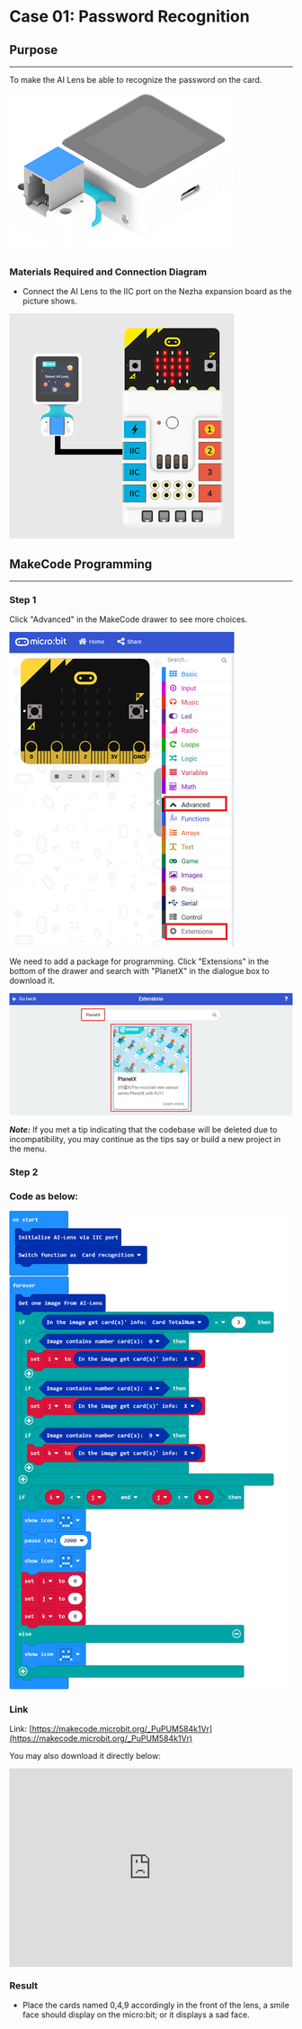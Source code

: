 # Case 01: Password Recognition 

## Purpose 
---
To make the AI Lens be able to recognize the password on the card. 

![](./images/05035_01.png)



### Materials Required and Connection Diagram


- Connect the AI Lens to the IIC port on the Nezha expansion board as the picture shows. 


![](./images/05035_01_03.png)



## MakeCode Programming 
---

### Step 1

Click "Advanced" in the MakeCode drawer to see more choices. 

![](./images/05001_04.png)

We need to add a package for programming. Click "Extensions" in the bottom of the drawer and search with "PlanetX" in the dialogue box to download it. 

![](./images/05001_05.png)

***Note:*** If you met a tip indicating that the codebase will be deleted due to incompatibility, you may continue as the tips say or build a new project in the menu. 

### Step 2

### Code as below:

![](./images/05035_01_06.png)


### Link
Link: [https://makecode.microbit.org/_PuPUM584k1Vr](https://makecode.microbit.org/_PuPUM584k1Vr)

You may also download it directly below:

<div style="position:relative;height:0;padding-bottom:70%;overflow:hidden;"><iframe style="position:absolute;top:0;left:0;width:100%;height:100%;" src="https://makecode.microbit.org/#pub:_PuPUM584k1Vr" frameborder="0" sandbox="allow-popups allow-forms allow-scripts allow-same-origin"></iframe></div>  


### Result
- Place the cards named 0,4,9 accordingly in the front of the lens, a smile face should display on the micro:bit; or it displays a sad face.


